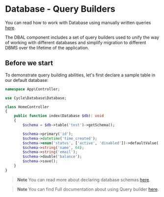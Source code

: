 # Database - Query Builders

You can read how to work with Database using manually written queries [here](/database/access.md).

The DBAL component includes a set of query builders used to unify the way of working with different databases
and simplify migration to different DBMS over the lifetime of the application.

## Before we start

To demonstrate query building abilities, let's first declare a sample table in our default database:

```php
namespace App\Controller;

use Cycle\Database\Database;

class HomeController
{
    public function index(Database $db): void
    {
        $schema = $db->table('test')->getSchema();

        $schema->primary('id');
        $schema->datetime('time_created');
        $schema->enum('status', ['active', 'disabled'])->defaultValue('active');
        $schema->string('name', 64);
        $schema->string('email');
        $schema->double('balance');
        $schema->save();
    }
}
```

> **Note**
> You can read more about declaring database schemas [here](https://cycle-orm.dev/docs/database-declaration/2.x/en).

> **Note**
> You can find Full documentation about using Query builder [here](https://cycle-orm.dev/docs/database-query-builders/2.x/en).

